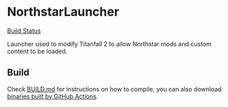 # NorthstarLauncher
[Build Status](https://github.com/R2Northstar/NorthstarLauncher/actions/workflows/ci.yml/badge.svg)

Launcher used to modify Titanfall 2 to allow Northstar mods and custom content to be loaded.

## Build

Check [BUILD.md](https://github.com/R2Northstar/NorthstarLauncher/blob/main/BUILD.md) for instructions on how to compile, you can also download [binaries built by GitHub Actions](https://github.com/R2Northstar/NorthstarLauncher/actions).
